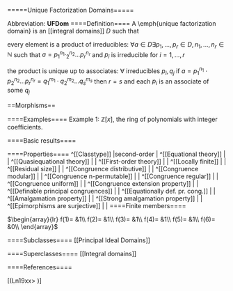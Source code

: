 =====Unique Factorization Domains=====

Abbreviation: **UFDom**
====Definition====
A \emph{unique factorization domain} is an [[integral domains]] $D$ such that


every element is a product of irreducibles:  $\forall a\in D \exists p_1,...,p_r\in D, n_1,...,n_r\in \mathbb{N}$ such that $a=p_1^{n_1}\cdotp_2^{n_2}...p_r^{n_r}$ and 
$p_i$ is irreducible for $i=1,\ldots,r$


the product is unique up to associates:  $\forall \mbox{ irreducibles } p_i,q_j$ if 
$a=p_1^{n_1}\cdot p_2^{n_2}...p_r^{n_r}=q_1^{m_1}\cdot q_2^{m_2}...q_s^{m_s}$
then $r=s$ and each $p_i$ is an associate of some $q_j$

==Morphisms==

====Examples====
Example 1: $\mathbb{Z}[x]$, the ring of polynomials with integer coefficients.


====Basic results====

====Properties====
^[[Classtype]]  |second-order |
^[[Equational theory]]  | |
^[[Quasiequational theory]]  | |
^[[First-order theory]]  | |
^[[Locally finite]]  | |
^[[Residual size]]  | |
^[[Congruence distributive]]  | |
^[[Congruence modular]]  | |
^[[Congruence n-permutable]]  | |
^[[Congruence regular]]  | |
^[[Congruence uniform]]  | |
^[[Congruence extension property]]  | |
^[[Definable principal congruences]]  | |
^[[Equationally def. pr. cong.]]  | |
^[[Amalgamation property]]  | |
^[[Strong amalgamation property]]  | |
^[[Epimorphisms are surjective]]  | |
====Finite members====

$\begin{array}{lr}
f(1)= &1\\
f(2)= &1\\
f(3)= &1\\
f(4)= &1\\
f(5)= &1\\
f(6)= &0\\
\end{array}$

====Subclasses====
[[Principal Ideal Domains]] 

====Superclasses====
[[Integral domains]] 


====References====

[(Ln19xx>
)]